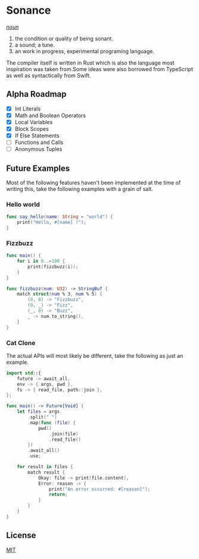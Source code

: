 # Sonance

[_noun_](https://www.dictionary.com/browse/sonance)

1. the condition or quality of being sonant.
2. a sound; a tune.
3. an work in progress, experimental programing language.

The compiler itself is written in Rust which is also the language most inspiration was taken from.Some ideas were also borrowed from TypeScript as well as syntactically from Swift.

## Alpha Roadmap

- [x] Int Literals
- [x] Math and Boolean Operators
- [x] Local Variables
- [x] Block Scopes
- [x] If Else Statements
- [ ] Functions and Calls
- [ ] Anonymous Tuples

## Future Examples

Most of the following features haven't been implemented at the time of writing this, take the following examples with a grain of salt.

### Hello world

```swift
func say_hello(name: String = "world") {
    print("Hello, #[name] !");
}
```

### Fizzbuzz

```swift
func main() {
    for i in 0..=100 {
        print(fizzbuzz(i));
    }
}

func fizzbuzz(num: U32) -> StringBuf {
    match struct(num % 3, num % 5) {
        (0, 0) -> "Fizzbuzz",
        (0, _) -> "Fizz",
        (_, 0) -> "Buzz",
        _ -> num.to_string(),
    }
}
```

### Cat Clone

The actual APIs will most likely be different, take the following as just an example.

```swift
import std::{
    future -> await_all,
    env -> { args, pwd },
    fs -> { read_file, path::join },
};

func main() -> Future[Void] {
    let files = args
        .split(" ")
        .map(func (file) {
            pwd()
                .join(file)
                .read_file()
        })
        .await_all()
        .use;

    for result in files {
        match result {
            Okay: file -> print(file.content),
            Error: reason -> {
                print("An error occurred: #[reason]");
                return;
            }
        }
    }
}
```

## License

[MIT](https://choosealicense.com/licenses/mit/)
